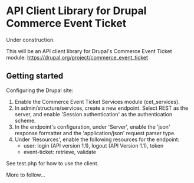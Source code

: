 API Client Library for Drupal Commerce Event Ticket
===================================================
Under construction.

This will be an API client library for Drupal's Commerce Event Ticket module:
  https://drupal.org/project/commerce_event_ticket

Getting started
---------------
Configuring the Drupal site:

  1. Enable the Commerce Event Ticket Services module (cet_services).
  2. In admin/structure/services, create a new endpoint. Select REST as the
     server, and enable 'Session authentication' as the authentication scheme.
  3. In the endpoint's configuration, under 'Server', enable the 'json' response
     formatter and the 'application/json' request parser type.
  4. Under 'Resources', enable the following resources for the endpoint:
       - user: login (API version 1.1), logout (API Version 1.1), token
       - event-ticket: retrieve, validate

See test.php for how to use the client.

More to follow...
